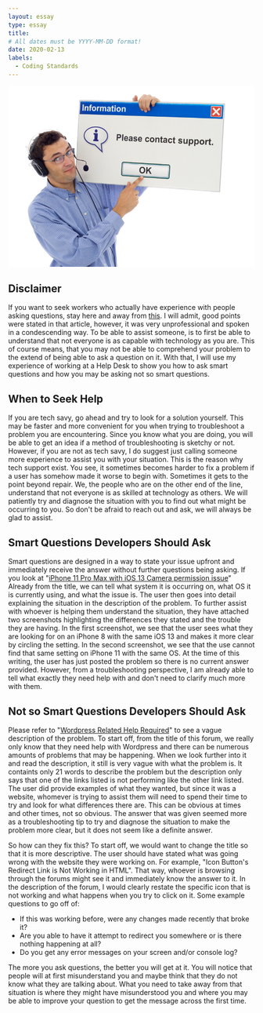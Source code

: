 ```yaml
---
layout: essay
type: essay
title: 
# All dates must be YYYY-MM-DD format!
date: 2020-02-13
labels:
  - Coding Standards
---
```


<img class="ui centered fluid rounded image" src="../images/smartQuestion.jpg">

## Disclaimer

If you want to seek workers who actually have experience with people asking questions, stay here and away from [this](http://www.catb.org/esr/faqs/smart-questions.html). I will admit, good points were stated in that article, however, it was very unprofessional and spoken in a condescending way. To be able to assist someone, is to first be able to understand that not everyone is as capable with technology as you are. This of course means, that you may not be able to comprehend your problem to the extend of being able to ask a question on it. With that, I will use my experience of working at a Help Desk to show you how to ask smart questions and how you may be asking not so smart questions. 

## When to Seek Help

If you are tech savy, go ahead and try to look for a solution yourself. This may be faster and more convenient for you when trying to troubleshoot a problem you are encountering. Since you know what you are doing, you will be able to get an idea if a method of troubleshooting is sketchy or not. However, if you are not as tech savy, I do suggest just calling someone more experience to assist you with your situation. This is the reason why tech support exist. You see, it sometimes becomes harder to fix a problem if a user has somehow made it worse to begin with. Sometimes it gets to the point beyond repair. We, the people who are on the other end of the line, understand that not everyone is as skilled at technology as others. We will patiently try and diagnose the situation with you to find out what might be occurring to you. So don't be afraid to reach out and ask, we will always be glad to assist.

## Smart Questions Developers Should Ask

Smart questions are designed in a way to state your issue upfront and immediately receive the answer without further questions being asking. If you look at "[iPhone 11 Pro Max with iOS 13 Camera permission issue](https://stackoverflow.com/questions/59998987/iphone-11-pro-max-with-ios-13-camera-permission-issue)" Already from the title, we can tell what system it is occurring on, what OS it is currently using, and what the issue is. The user then goes into detail explaining the situation in the description of the problem. To further assist with whoever is helping them understand the situation, they have attached two screenshots highlighting the differences they stated and the trouble they are having. In the first screenshot, we see that the user sees what they are looking for on an iPhone 8 with the same iOS 13 and makes it more clear by circling the setting. In the second screenshot, we see that the use cannot find that same setting on iPhone 11 with the same OS. At the time of this writing, the user has just posted the problem so there is no current answer provided. However, from a troubleshooting perspective, I am already able to tell what exactly they need help with and don't need to clarify much more with them.

## Not so Smart Questions Developers Should Ask

Please refer to "[Wordpress Related Help Required](https://stackoverflow.com/questions/59998618/wordpress-related-help-required)" to see a vague description of the problem. To start off, from the title of this forum, we really only know that they need help with Wordpress and there can be numerous amounts of problems that may be happening. When we look further into it and read the description, it still is very vague with what the problem is. It containts only 21 words to describe the problem but the description only says that one of the links listed is not performing like the other link listed. The user did provide examples of what they wanted, but since it was a website, whomever is trying to assist them will need to spend their time to try and look for what differences there are. This can be obvious at times and other times, not so obvious. The answer that was given seemed more as a troubleshooting tip to try and diagnose the situation to make the problem more clear, but it does not seem like a definite answer.

So how can they fix this? To start off, we would want to change the title so that it is more descriptive. The user should have stated what was going wrong with the website they were working on. For example, "Icon Button's Redirect Link is Not Working in HTML". That way, whoever is browsing through the forums might see it and immediately know the answer to it. In the description of the forum, I would clearly restate the specific icon that is not working and what happens when you try to click on it. Some example questions to go off of:
+ If this was working before, were any changes made recently that broke it?
+ Are you able to have it attempt to redirect you somewhere or is there nothing happening at all?
+ Do you get any error messages on your screen and/or console log?

The more you ask questions, the better you will get at it. You will notice that people will at first misunderstand you and maybe think that they do not know what they are talking about. What you need to take away from that situation is where they might have misunderstood you and where you may be able to improve your question to get the message across the first time. 
